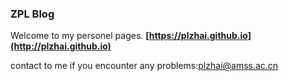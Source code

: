 ### ZPL Blog

Welcome to my personel pages.
**[https://plzhai.github.io](http://plzhai.github.io)**


contact to me if you encounter any problems:plzhai@amss.ac.cn
